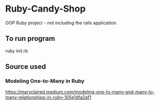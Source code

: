 # Ruby-Candy-Shop
 OOP Ruby project - not including the rails application. 
 
 ## To run program
 ruby init.rb 
 
 ## Source used
 ### Modeling One-to-Many in Ruby
 https://maryclaired.medium.com/modeling-one-to-many-and-many-to-many-relationships-in-ruby-105e1dfa2af1
